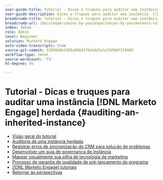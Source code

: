 ```yaml
---
user-guide-title: Tutorial - Dicas e truques para auditar uma instância herdada
user-guide-description: Dicas e truques para auditar uma instância  [!DNL Marketo Engage]  herdada
breadcrumb-title: Tutorial - Dicas e truques para auditar uma instância  [!DNL Marketo Engage]  herdada
breadcrumb-url: /docs/experiences-by-you/experiences-by-you/marketo-tutorial-inherited-instance/overview.html
index: false
role: Admin
level: Beginner
solution: Marketo Engage
auto-video-transcripts: true
source-git-commit: 1205848b1985a99b91f9d4d25e1a79f0df379589
workflow-type: tm+mt
source-wordcount: '73'
ht-degree: 4%

---
```



# Tutorial - Dicas e truques para auditar uma instância [!DNL Marketo Engage] herdada {#auditing-an-inherited-instance}

+ [Visão geral do tutorial](/help/marketo-tutorial-inherited-instance/overview.md)
+ [Auditoria de uma instância herdada](/help/marketo-tutorial-inherited-instance/audit-an-inherted-instance.md)
+ [Registrar erros de sincronização do CRM para solução de problemas](/help/marketo-tutorial-inherited-instance/log-crm-sync-errors-for-easy-troubleshooting.md)
+ [Desenvolver um guia de governança de instância](/help/marketo-tutorial-inherited-instance/develop-an-instance-governance-guide.md)
+ [Mapear visualmente sua pilha de tecnologia de marketing](/help/marketo-tutorial-inherited-instance/create-a-visual-data-flow-diagram.md)
+ [Processo de garantia de qualidade de pré-lançamento do programa](/help/marketo-tutorial-inherited-instance/essential-program-pre-launch-qa.md)
+ [[!DNL Marketo Engage] tutoriais](https://experienceleague.adobe.com/docs/marketo-learn/tutorials/overview.html?lang=pt-BR)
+ [Retornar às perspectivas](https://experienceleague.adobe.com/en/perspectives?lang=en#f-el_product=Marketo%20Engage&amp;aq=((%40el_contenttype%20NOT%20%22Community%7CUser%22)%20AND%20(%40el_contenttype%3D%22perspective%22)))